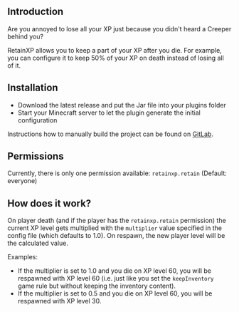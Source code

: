 ## Introduction

Are you annoyed to lose all your XP just because you didn't heard a Creeper behind you?

RetainXP allows you to keep a part of your XP after you die. For example, you can configure it to keep 50% of your XP on death instead of losing all of it.

## Installation

* Download the latest release and put the Jar file into your plugins folder
* Start your Minecraft server to let the plugin generate the initial configuration

Instructions how to manually build the project can be found on [GitLab](https://gitlab.com/Programie/RetainXP).

## Permissions

Currently, there is only one permission available: `retainxp.retain` (Default: everyone)

## How does it work?

On player death (and if the player has the `retainxp.retain` permission) the current XP level gets multiplied with the `multiplier` value specified in the config file (which defaults to 1.0). On respawn, the new player level will be the calculated value.

Examples:

* If the multiplier is set to 1.0 and you die on XP level 60, you will be respawned with XP level 60 (i.e. just like you set the `keepInventory` game rule but without keeping the inventory content).
* If the multiplier is set to 0.5 and you die on XP level 60, you will be respawned with XP level 30.
